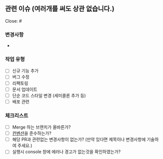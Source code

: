 ## 관련 이슈 (여러개를 써도 상관 없습니다.)
Close: #

### 변경사항  
- 

### 작업 유형
- [ ] 신규 기능 추가
- [ ] 버그 수정
- [ ] 리팩토링
- [ ] 문서 업데이트
- [ ] 단순 코드 스타일 변경 (세미콜론 추가 등)
- [ ] 배포 관련

### 체크리스트
- [ ] Merge 하는 브랜치가 올바른가?
- [ ] [컨벤션](https://www.notion.so/72d264eeb2784732b9f7ed0494d0c8e1)을 준수하는가?
- [ ] 해당 PR과 관련없는 변경사항이 없는가? (만약 있다면 제목이나 변경사항에 기술하여 주세요.)
- [ ] 실행시 console 창에 에러나 경고가 없는것을 확인하였는가?
